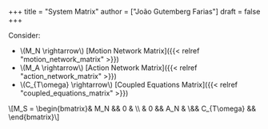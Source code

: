 +++
title = "System Matrix"
author = ["João Gutemberg Farias"]
draft = false
+++

Consider:

-   \\(M\_N \rightarrow\\) [Motion Network Matrix]({{< relref "motion_network_matrix" >}})
-   \\(M\_A \rightarrow\\) [Action Network Matrix]({{< relref "action_network_matrix" >}})
-   \\(C\_{T\omega} \rightarrow\\) [Coupled Equations Matrix]({{< relref "coupled_equations_matrix" >}})

\\[M\_S = \begin{bmatrix}& M\_N && 0 & \\\ & 0 && A\_N & \\\&& C\_{T\omega} && \end{bmatrix}\\]
